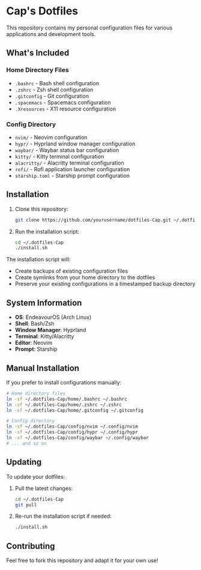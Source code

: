 # Cap's Dotfiles

This repository contains my personal configuration files for various applications and development tools.

## What's Included

### Home Directory Files
- `.bashrc` - Bash shell configuration
- `.zshrc` - Zsh shell configuration  
- `.gitconfig` - Git configuration
- `.spacemacs` - Spacemacs configuration
- `.Xresources` - X11 resource configuration

### Config Directory
- `nvim/` - Neovim configuration
- `hypr/` - Hyprland window manager configuration
- `waybar/` - Waybar status bar configuration
- `kitty/` - Kitty terminal configuration
- `alacritty/` - Alacritty terminal configuration
- `rofi/` - Rofi application launcher configuration
- `starship.toml` - Starship prompt configuration

## Installation

1. Clone this repository:
   ```bash
   git clone https://github.com/yourusername/dotfiles-Cap.git ~/.dotfiles-Cap
   ```

2. Run the installation script:
   ```bash
   cd ~/.dotfiles-Cap
   ./install.sh
   ```

The installation script will:
- Create backups of existing configuration files
- Create symlinks from your home directory to the dotfiles
- Preserve your existing configurations in a timestamped backup directory

## System Information

- **OS**: EndeavourOS (Arch Linux)
- **Shell**: Bash/Zsh
- **Window Manager**: Hyprland
- **Terminal**: Kitty/Alacritty
- **Editor**: Neovim
- **Prompt**: Starship

## Manual Installation

If you prefer to install configurations manually:

```bash
# Home directory files
ln -sf ~/.dotfiles-Cap/home/.bashrc ~/.bashrc
ln -sf ~/.dotfiles-Cap/home/.zshrc ~/.zshrc
ln -sf ~/.dotfiles-Cap/home/.gitconfig ~/.gitconfig

# Config directory
ln -sf ~/.dotfiles-Cap/config/nvim ~/.config/nvim
ln -sf ~/.dotfiles-Cap/config/hypr ~/.config/hypr
ln -sf ~/.dotfiles-Cap/config/waybar ~/.config/waybar
# ... and so on
```

## Updating

To update your dotfiles:

1. Pull the latest changes:
   ```bash
   cd ~/.dotfiles-Cap
   git pull
   ```

2. Re-run the installation script if needed:
   ```bash
   ./install.sh
   ```

## Contributing

Feel free to fork this repository and adapt it for your own use!

